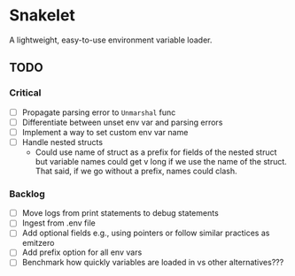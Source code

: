 # Snakelet

A lightweight, easy-to-use environment variable loader.

## TODO

### Critical

- [ ] Propagate parsing error to `Unmarshal` func
- [ ] Differentiate between unset env var and parsing errors
- [ ] Implement a way to set custom env var name
- [ ] Handle nested structs
  - Could use name of struct as a prefix for fields of the nested struct but variable names could get v long if we use the name of the struct. That said, if we go without a prefix, names could clash.

### Backlog

- [ ] Move logs from print statements to debug statements
- [ ] Ingest from .env file
- [ ] Add optional fields e.g., using pointers or follow similar practices as emitzero
- [ ] Add prefix option for all env vars
- [ ] Benchmark how quickly variables are loaded in vs other alternatives???
